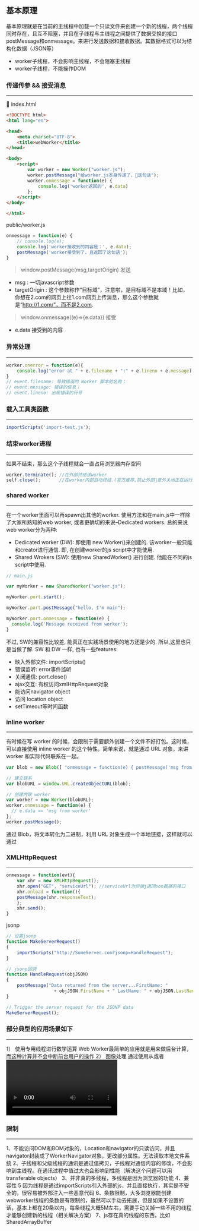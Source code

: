 
## 基本原理

基本原理就是在当前的主线程中加载一个只读文件来创建一个新的线程，两个线程同时存在，且互不阻塞，并且在子线程与主线程之间提供了数据交换的接口postMessage和onmessage。来进行发送数据和接收数据。其数据格式可以为结构化数据（JSON等）

- worker子线程，不会影响主线程，不会阻塞主线程
- worker子线程，不能操作DOM

### 传递传参 && 接受消息
----

index.html
```html
<!DOCTYPE html>
<html lang="en">

<head>
    <meta charset="UTF-8">
    <title>webWorker</title>
</head>

<body>
    <script>
        var worker = new Worker("worker.js");
        worker.postMessage("给worker.js本身传递了，这句话");
        worker.onmessage = function(e) {
            console.log('worker返回的', e.data)
        };
    </script>
</body>

</html>
```

public/worker.js
```js
onmessage = function(e) {
    // console.log(e);
    console.log('worker接收到的内容是：', e.data);
    postMessage('worker接受到了，且返回了这句话');
}
```

> window.postMessage(msg,targetOrigin) 发送
- msg : 一切javascript参数
- targetOrigin : 这个参数称作“目标域”，注意啦，是目标域不是本域！比如，你想在2.com的网页上往1.com网页上传消息，那么这个参数就是“http://1.com/”，而不是2.com.


> window.onmessage((e)=>{e.data}) 接受
- e.data 接受到的内容

### 异常处理
-----
```js
worker.onerror = function(e){
    console.log("error at " + e.filename + ":" + e.lineno + e.message)
}
// event.filename: 导致错误的 Worker 脚本的名称；
// event.message: 错误的信息；
// event.lineno: 出现错误的行号
```


### 载入工具类函数
-----
```js
importScripts('import-test.js');
```

### 结束worker进程
-----
如果不结束，那么这个子线程就会一直占用浏览器内存空间
```js
worker.terminate(); //在外部终结该worker
self.close();       //在worker内部自动终结.(官方推荐,防止外部意外关闭正在运行的worker)
```

### shared worker
-----
在一个worker里面可以再spawn出其他的worker. 使用方法和在main.js中一样除了大家所熟知的web worker, 或者更确切的来说–Dedicated workers. 总的来说web worker分为两种:

- Dedicated worker (DW): 即使用 new Worker()来创建的. 该worker一般只能和creator进行通信. 即, 在创建worker的js script中才能使用.
- Shared Wrokers (SW): 使用new SharedWorker() 进行创建. 他能在不同的js script中使用.

```js
// main.js

var myWorker = new SharedWorker("worker.js");

myWorker.port.start();

myWorker.port.postMessage("hello, I'm main");

myWorker.port.onmessage = function(e) {
  console.log('Message received from worker');
}
```


不过, SW的兼容性比较差, 能真正在实践场景使用的地方还是少的. 所以,这里也只是当做了解. SW 和 DW 一样, 也有一些features:

- 映入外部文件: importScripts()
- 错误监听: error事件监听
- 关闭通信: port.close()
- ajax交互: 有权访问xmlHttpRequest对象
- 能访问navigator object
- 访问 location object
- setTimeout等时间函数

### inline worker
-----
有时候在写 worker 的时候，会限制于需要额外创建一个文件不好打包。这时候，可以直接使用 inline worker 的这个特性。简单来说，就是通过 URL 对象，来讲 worker 和实际代码联系在一起。

```js
var blob = new Blob([ "onmessage = function(e) { postMessage('msg from worker'); }"]);

// 建立联系
var blobURL = window.URL.createObjectURL(blob);

// 创建内联 worker
var worker = new Worker(blobURL);
worker.onmessage = function(e) {
  // e.data == 'msg from worker'
};
worker.postMessage(); 
```
通过 Blob，将文本转化为二进制，利用 URL 对象生成一个本地链接，这样就可以通过 




###  XMLHttpRequest
----
```js
onmessage = function(evt){
    var xhr = new XMLHttpRequest();
    xhr.open("GET", "serviceUrl"); //serviceUrl为后端j返回son数据的接口
    xhr.onload = function(){
    postMessage(xhr.responseText);
    };
    xhr.send();
}
```
jsonp
```js
// 设置jsonp
function MakeServerRequest() 
{
    importScripts("http://SomeServer.com?jsonp=HandleRequest");
} 

// jsonp回调
function HandleRequest(objJSON) 
{
    postMessage("Data returned from the server...FirstName: " 
                  + objJSON.FirstName + " LastName: " + objJSON.LastName);
} 

// Trigger the server request for the JSONP data 
MakeServerRequest();
```


### 部分典型的应用场景如下
----

1） 使用专用线程进行数学运算
Web Worker最简单的应用就是用来做后台计算，而这种计算并不会中断前台用户的操作
2） 图像处理
通过使用从<canvas>或者<video>元素中获取的数据，可以把图像分割成几个不同的区域并且把它们推送给并行的不同Workers来做计算
3） 大量数据的检索
当需要在调用 ajax后处理大量的数据，如果处理这些数据所需的时间长短非常重要，可以在Web Worker中来做这些，避免冻结UI线程。
4） 背景数据分析
由于在使用Web Worker的时候，我们有更多潜在的CPU可用时间，我们现在可以考虑一下JavaScript中的新应用场景。例如，我们可以想像在不影响UI体验的情况下实时处理用户输入。利用这样一种可能，我们可以想像一个像Word（Office Web Apps 套装）一样的应用：当用户打字时后台在词典中进行查找，帮助用户自动纠错等等。

### 限制
----

1、不能访问DOM和BOM对象的，Location和navigator的只读访问，并且navigator封装成了WorkerNavigator对象，更改部分属性。无法读取本地文件系统
2、子线程和父级线程的通讯是通过值拷贝，子线程对通信内容的修改，不会影响到主线程。在通讯过程中值过大也会影响到性能（解决这个问题可以用transferable objects）
3、并非真的多线程，多线程是因为浏览器的功能
4、兼容性
5 因为线程是通过importScripts引入外部的js，并且直接执行，其实是不安全的，很容易被外部注入一些恶意代码
6、条数限制，大多浏览器能创建webworker线程的条数是有限制的，虽然可以手动去拓展，但是如果不设置的话，基本上都在20条以内，每条线程大概5M左右，需要手动关掉一些不用的线程才能够创建新的线程（相关解决方案）
7、js存在真的线程的东西，比如SharedArrayBuffer